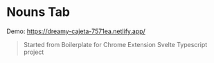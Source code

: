 # Nouns Tab

Demo: https://dreamy-cajeta-7571ea.netlify.app/

> Started from Boilerplate for Chrome Extension Svelte Typescript project
